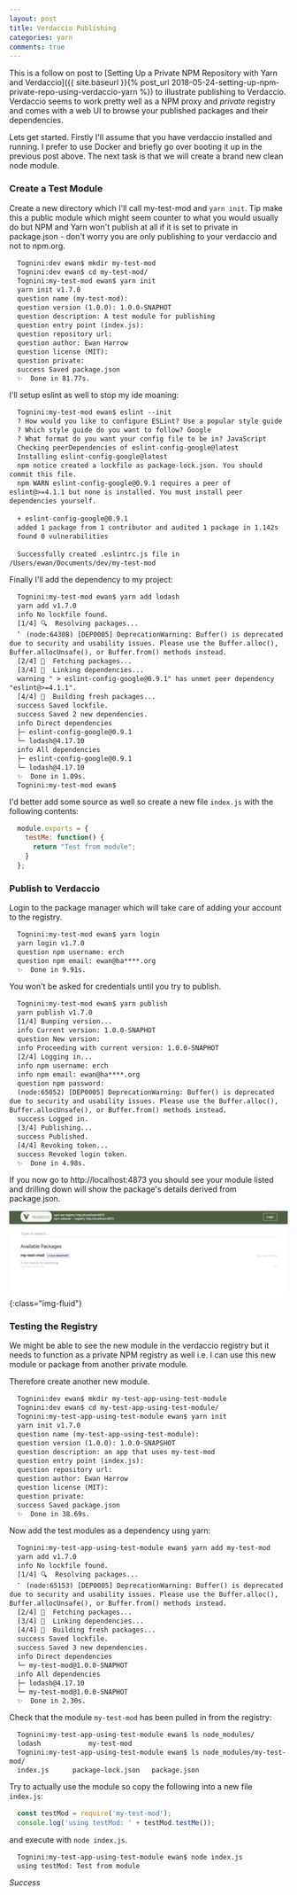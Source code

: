 ```yaml
---
layout: post
title: Verdaccio Publishing
categories: yarn
comments: true
---
```

This is a follow on post to [Setting Up a Private NPM Repository with Yarn and Verdaccio]({{ site.baseurl }}{% post_url 2018-05-24-setting-up-npm-private-repo-using-verdaccio-yarn %}) to illustrate publishing to Verdaccio.  Verdaccio seems to work pretty well as a NPM proxy and *private* registry and comes with a web UI to browse your published packages and their dependencies.

Lets get started.  Firstly I'll assume that you have verdaccio installed and running.  I prefer to use Docker and briefly go over booting it up in the previous post above.  The next task is that we will create a brand new clean node module.

### Create a Test Module
Create a new directory which I'll call my-test-mod and `yarn init`.  Tip make this a public module which might seem counter to what you would usually do but NPM and Yarn won't publish at all if it is set to private in package.json - don't worry you are only publishing to your verdaccio and not to npm.org.

```terminal
  Tognini:dev ewan$ mkdir my-test-mod
  Tognini:dev ewan$ cd my-test-mod/
  Tognini:my-test-mod ewan$ yarn init
  yarn init v1.7.0
  question name (my-test-mod):
  question version (1.0.0): 1.0.0-SNAPHOT
  question description: A test module for publishing
  question entry point (index.js):
  question repository url:
  question author: Ewan Harrow
  question license (MIT):
  question private:
  success Saved package.json
  ✨  Done in 81.77s.
```

I'll setup eslint as well to stop my ide moaning:

```terminal
  Tognini:my-test-mod ewan$ eslint --init
  ? How would you like to configure ESLint? Use a popular style guide
  ? Which style guide do you want to follow? Google
  ? What format do you want your config file to be in? JavaScript
  Checking peerDependencies of eslint-config-google@latest
  Installing eslint-config-google@latest
  npm notice created a lockfile as package-lock.json. You should commit this file.
  npm WARN eslint-config-google@0.9.1 requires a peer of eslint@>=4.1.1 but none is installed. You must install peer dependencies yourself.

  + eslint-config-google@0.9.1
  added 1 package from 1 contributor and audited 1 package in 1.142s
  found 0 vulnerabilities

  Successfully created .eslintrc.js file in /Users/ewan/Documents/dev/my-test-mod
```

Finally I'll add the dependency to my project:
``` terminal
  Tognini:my-test-mod ewan$ yarn add lodash
  yarn add v1.7.0
  info No lockfile found.
  [1/4] 🔍  Resolving packages...
  ⠁ (node:64308) [DEP0005] DeprecationWarning: Buffer() is deprecated due to security and usability issues. Please use the Buffer.alloc(), Buffer.allocUnsafe(), or Buffer.from() methods instead.
  [2/4] 🚚  Fetching packages...
  [3/4] 🔗  Linking dependencies...
  warning " > eslint-config-google@0.9.1" has unmet peer dependency "eslint@>=4.1.1".
  [4/4] 📃  Building fresh packages...
  success Saved lockfile.
  success Saved 2 new dependencies.
  info Direct dependencies
  ├─ eslint-config-google@0.9.1
  └─ lodash@4.17.10
  info All dependencies
  ├─ eslint-config-google@0.9.1
  └─ lodash@4.17.10
  ✨  Done in 1.09s.
  Tognini:my-test-mod ewan$
```


I'd better add some source as well so create a new file `index.js` with the following contents:

``` javascript
  module.exports = {
    testMe: function() {
      return "Test from module";
    }
  };
```

### Publish to Verdaccio
Login to the package manager which will take care of adding your account to the registry.

``` terminal
  Tognini:my-test-mod ewan$ yarn login
  yarn login v1.7.0
  question npm username: erch
  question npm email: ewan@ha****.org
  ✨  Done in 9.91s.
```

You won't be asked for credentials until you try to publish.

``` terminal
  Tognini:my-test-mod ewan$ yarn publish
  yarn publish v1.7.0
  [1/4] Bumping version...
  info Current version: 1.0.0-SNAPHOT
  question New version:
  info Proceeding with current version: 1.0.0-SNAPHOT
  [2/4] Logging in...
  info npm username: erch
  info npm email: ewan@ha****.org
  question npm password:
  (node:65052) [DEP0005] DeprecationWarning: Buffer() is deprecated due to security and usability issues. Please use the Buffer.alloc(), Buffer.allocUnsafe(), or Buffer.from() methods instead.
  success Logged in.
  [3/4] Publishing...
  success Published.
  [4/4] Revoking token...
  success Revoked login token.
  ✨  Done in 4.98s.
```

If you now go to http://localhost:4873 you should see your module listed and drilling down will show the package's details derived from package.json.

![verdaccio-published-module screenshot](/public/images/verdaccio-published-module.png){:class="img-fluid"}

### Testing the Registry
We might be able to see the new module in the verdaccio registry but it needs to function as a private NPM registry as well i.e. I can use this new module or package from another private module.

Therefore create another new module.

``` terminal
  Tognini:dev ewan$ mkdir my-test-app-using-test-module
  Tognini:dev ewan$ cd my-test-app-using-test-module/
  Tognini:my-test-app-using-test-module ewan$ yarn init
  yarn init v1.7.0
  question name (my-test-app-using-test-module):
  question version (1.0.0): 1.0.0-SNAPSHOT
  question description: an app that uses my-test-mod
  question entry point (index.js):
  question repository url:
  question author: Ewan Harrow
  question license (MIT):
  question private:
  success Saved package.json
  ✨  Done in 38.69s.
```

Now add the test modules as a dependency usng yarn:

``` terminal
  Tognini:my-test-app-using-test-module ewan$ yarn add my-test-mod
  yarn add v1.7.0
  info No lockfile found.
  [1/4] 🔍  Resolving packages...
  ⠁ (node:65153) [DEP0005] DeprecationWarning: Buffer() is deprecated due to security and usability issues. Please use the Buffer.alloc(), Buffer.allocUnsafe(), or Buffer.from() methods instead.
  [2/4] 🚚  Fetching packages...
  [3/4] 🔗  Linking dependencies...
  [4/4] 📃  Building fresh packages...
  success Saved lockfile.
  success Saved 3 new dependencies.
  info Direct dependencies
  └─ my-test-mod@1.0.0-SNAPHOT
  info All dependencies
  ├─ lodash@4.17.10
  └─ my-test-mod@1.0.0-SNAPHOT
  ✨  Done in 2.30s.
```

Check that the module `my-test-mod` has been pulled in from the registry:

``` terminal
  Tognini:my-test-app-using-test-module ewan$ ls node_modules/
  lodash			my-test-mod
  Tognini:my-test-app-using-test-module ewan$ ls node_modules/my-test-mod/
  index.js		package-lock.json	package.json
```

Try to actually use the module so copy the following into a new file `index.js`:

``` javascript
  const testMod = require('my-test-mod');
  console.log('using testMod: ' + testMod.testMe());
```

and execute with `node index.js`.

``` terminal
  Tognini:my-test-app-using-test-module ewan$ node index.js
  using testMod: Test from module
```

*Success*
